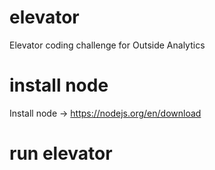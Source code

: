 # elevator
Elevator coding challenge for Outside Analytics

# install node
Install node -> https://nodejs.org/en/download

# run elevator
